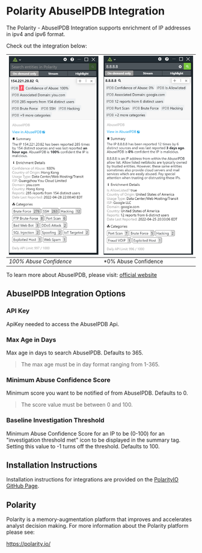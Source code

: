 # Polarity AbuseIPDB Integration

The Polarity - AbuseIPDB Integration supports enrichment of IP addresses in ipv4 and ipv6 format.

Check out the integration below:


| ![image](images/overlay.png) |![](images/overlay2.png)| 
|---|---|
|*100% Abuse Confidence* |*0% Abuse Confidence|
To learn more about AbuseIPDB, please visit: [official website](https://www.abuseipdb.com)

## AbuseIPDB Integration Options

### API Key
ApiKey needed to access the AbuseIPDB Api.

### Max Age in Days
Max age in days to search AbuseIPDB.  Defaults to 365.

> The max age must be in day format ranging from 1-365.

### Minimum Abuse Confidence Score
Minimum score you want to be notified of from AbuseIPDB.  Defaults to 0.

> The score value must be between 0 and 100.


### Baseline Investigation Threshold

Minimum Abuse Confidence Score for an IP to be (0-100) for an "investigation threshold met" icon to be displayed in the summary tag. Setting this value to -1 turns off the threshold. Defaults to 100.

## Installation Instructions

Installation instructions for integrations are provided on the [PolarityIO GitHub Page](https://polarityio.github.io/).

## Polarity

Polarity is a memory-augmentation platform that improves and accelerates analyst decision making.  For more information about the Polarity platform please see:

https://polarity.io/
